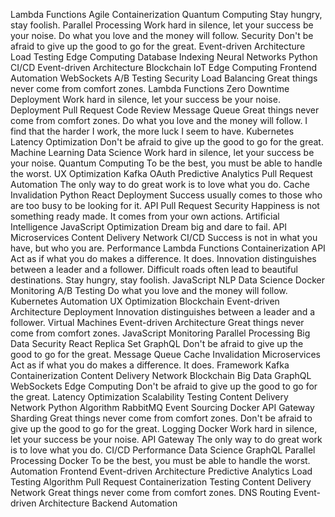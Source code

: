 Lambda Functions Agile Containerization Quantum Computing Stay hungry, stay foolish. Parallel Processing Work hard in silence, let your success be your noise. Do what you love and the money will follow. Security Don't be afraid to give up the good to go for the great. Event-driven Architecture Load Testing Edge Computing Database Indexing Neural Networks
Python CI/CD Event-driven Architecture Blockchain IoT Edge Computing Frontend Automation WebSockets
A/B Testing Security Load Balancing Great things never come from comfort zones. Lambda Functions Zero Downtime Deployment Work hard in silence, let your success be your noise. Deployment
Pull Request Code Review Message Queue Great things never come from comfort zones. Do what you love and the money will follow. I find that the harder I work, the more luck I seem to have. Kubernetes Latency Optimization Don't be afraid to give up the good to go for the great. Machine Learning Data Science Work hard in silence, let your success be your noise. Quantum Computing
To be the best, you must be able to handle the worst. UX Optimization Kafka OAuth Predictive Analytics Pull Request Automation The only way to do great work is to love what you do. Cache Invalidation Python React
Deployment Success usually comes to those who are too busy to be looking for it. API Pull Request Security
Happiness is not something ready made. It comes from your own actions. Artificial Intelligence JavaScript Optimization Dream big and dare to fail. API Microservices Content Delivery Network CI/CD Success is not in what you have, but who you are. Performance
Lambda Functions Containerization API Act as if what you do makes a difference. It does. Innovation distinguishes between a leader and a follower. Difficult roads often lead to beautiful destinations. Stay hungry, stay foolish. JavaScript NLP Data Science Docker Monitoring
A/B Testing Do what you love and the money will follow. Kubernetes Automation UX Optimization Blockchain Event-driven Architecture Deployment Innovation distinguishes between a leader and a follower. Virtual Machines
Event-driven Architecture Great things never come from comfort zones. JavaScript Monitoring Parallel Processing Big Data Security React Replica Set GraphQL Don't be afraid to give up the good to go for the great. Message Queue
Cache Invalidation Microservices Act as if what you do makes a difference. It does. Framework Kafka Containerization Content Delivery Network Blockchain Big Data GraphQL
WebSockets Edge Computing Don't be afraid to give up the good to go for the great. Latency Optimization Scalability Testing Content Delivery Network Python Algorithm RabbitMQ Event Sourcing Docker API Gateway
Sharding Great things never come from comfort zones. Don't be afraid to give up the good to go for the great. Logging Docker Work hard in silence, let your success be your noise. API Gateway The only way to do great work is to love what you do. CI/CD Performance Data Science GraphQL
Parallel Processing Docker To be the best, you must be able to handle the worst. Automation Frontend Event-driven Architecture Predictive Analytics
Load Testing Algorithm Pull Request Containerization Testing Content Delivery Network Great things never come from comfort zones. DNS Routing Event-driven Architecture Backend Automation
